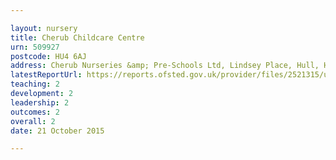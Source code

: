 ```yaml
---

layout: nursery
title: Cherub Childcare Centre
urn: 509927
postcode: HU4 6AJ
address: Cherub Nurseries &amp; Pre-Schools Ltd, Lindsey Place, Hull, HU4 6AJ
latestReportUrl: https://reports.ofsted.gov.uk/provider/files/2521315/urn/509927.pdf
teaching: 2
development: 2
leadership: 2
outcomes: 2
overall: 2
date: 21 October 2015

---
```


